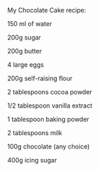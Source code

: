 My Chocolate Cake recipe:

150 ml of water

200g sugar

200g butter 

4 large eggs

200g self-raising flour

2 tablespoons cocoa powder

1/2 tablespoon vanilla extract 

1 tablespoon baking powder

2 tablespoons milk

100g chocolate (any choice)

400g icing sugar





